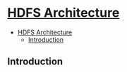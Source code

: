 # [HDFS Architecture](https://hadoop.apache.org/docs/r3.2.2/hadoop-project-dist/hadoop-hdfs/HdfsDesign.html)

- [HDFS Architecture](#hdfs-architecture)
  - [Introduction](#introduction)

## Introduction


